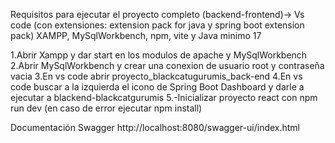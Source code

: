 Requisitos para ejecutar el proyecto completo (backend-frontend)-> Vs code (con extensiones: extension pack for java y spring boot extension pack) XAMPP, MySqlWorkbench, npm, vite y Java minimo 17

1.Abrir Xampp y dar start en los modulos de apache y MySqlWorkbench
2.Abrir MySqlWorkbench y crear una conexion de usuario root y contraseña vacia
3.En vs code abrir proyecto_blackcatugurumis_back-end 
4.En vs code buscar a la izquierda el icono de Spring Boot Dashboard y darle a ejecutar a blackend-blackcatgurumis
5.-Inicializar proyecto react con npm run dev (en caso de error ejecutar npm install)

Documentación Swagger
http://localhost:8080/swagger-ui/index.html
